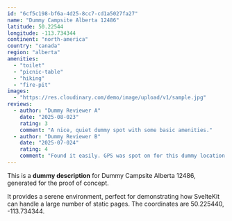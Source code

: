 ```yaml
---
id: "6cf5c198-bf6a-4d25-8cc7-cd1a5027fa27"
name: "Dummy Campsite Alberta 12486"
latitude: 50.22544
longitude: -113.734344
continent: "north-america"
country: "canada"
region: "alberta"
amenities:
  - "toilet"
  - "picnic-table"
  - "hiking"
  - "fire-pit"
images:
  - "https://res.cloudinary.com/demo/image/upload/v1/sample.jpg"
reviews:
  - author: "Dummy Reviewer A"
    date: "2025-08-023"
    rating: 3
    comment: "A nice, quiet dummy spot with some basic amenities."
  - author: "Dummy Reviewer B"
    date: "2025-07-024"
    rating: 4
    comment: "Found it easily. GPS was spot on for this dummy location."
---
```


This is a **dummy description** for Dummy Campsite Alberta 12486, generated for the proof of concept.

It provides a serene environment, perfect for demonstrating how SvelteKit can handle a large number of static pages. The coordinates are 50.225440, -113.734344.
